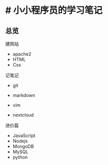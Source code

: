 # # 小小程序员的学习笔记



## 总览

建网站

- apache2
- HTML 
- Css

记笔记

- git

- markdown
- vim
- nextcloud

进价篇

- JavaScript
- Nodejs
- MongoDB
- MySQL
- python
